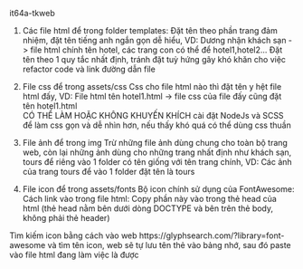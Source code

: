 it64a-tkweb

1. Các file html để trong folder templates:
  Đặt tên theo phần trang đảm nhiệm, đặt tên tiếng anh ngắn gọn dễ hiểu, VD: Dương nhận khách sạn -> file html chính tên hotel, các trang con có thể để hotel1,hotel2...
  Đặt tên theo 1 quy tắc nhất định, tránh đặt tuỳ hứng gây khó khăn cho việc refactor code và link đường dẫn file

2. File css để trong assets/css
  Css cho file html nào thì đặt tên y hệt file html đấy, VD: File html tên hotel1.html -> file css của file đấy cũng đặt tên hotel1.html   
  CÓ THỂ LÀM HOẶC KHÔNG
  KHUYẾN KHÍCH cài đặt NodeJs và SCSS để làm css gọn và dễ nhìn hơn, nếu thấy khó quá có thể dùng css thuần

3. File ảnh để trong img
   Trừ những file ảnh dùng chung cho toàn bộ trang web, còn lại những ảnh dùng cho những trang nhất định như khách sạn, tours để riêng vào 1 folder có tên giống với tên trang chính, VD: Các ảnh của trang tours để vào 1     folder đặt tên là tours

4. File icon để trong assets/fonts
  Bộ icon chính sử dụng của FontAwesome:
  Cách link vào trong file html:
  Copy phần này vào trong thẻ head của html (thẻ head nằm bên dưới dòng DOCTYPE và bên trên thẻ body, không phải thẻ header)
  <link rel="stylesheet" href="https://cdnjs.cloudflare.com/ajax/libs/font-awesome/6.5.1/css/all.min.css" integrity="sha512-DTOQO9RWCH3ppGqcWaEA1BIZOC6xxalwEsw9c2QQeAIftl+Vegovlnee1c9QX4TctnWMn13TZye+giMm8e2LwA==" crossorigin="anonymous" referrerpolicy="no-referrer" />
  Tìm kiếm icon bằng cách vào web https://glyphsearch.com/?library=font-awesome và tìm tên icon, web sẽ tự lưu tên thẻ <i></i> vào bảng nhớ, sau đó paste vào file html đang làm việc là được
